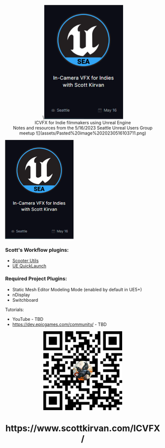<div align="center">
\<img src="https://raw.githubusercontent.com/ScottKirvan/ICVFX/main/assets/Pasted%20image%2020230516103711.png"alt="logo" width="256" height="auto" /><br>
ICVFX for Indie filmmakers using Unreal Engine<br>
Notes and resources from the 5/16/2023 Seattle Unreal Users Group meetup
![](assets/Pasted%20image%2020230516103711.png)

</div> 

![](assets/Pasted%20image%2020230516103711.png)


###  Scott's Workflow plugins:
- [Scooter Utils](https://github.com/ScottKirvan/ScooterUtils) 
- [UE QuickLaunch](https://github.com/ScottKirvan/UE_QuickLaunch)

### Required Project Plugins:
- Static Mesh Editor Modeling Mode (enabled by default in UE5+)
- nDisplay
- Switchboard

Tutorials:
- YouTube - TBD
- https://dev.epicgames.com/community/ - TBD

<div align="center">
<img src="https://raw.githubusercontent.com/ScottKirvan/ICVFX/90ac37c04aabf84347452eeb19470db546182365/assets/colorful-qr-code.png"alt="logo" width="256" height="auto" /><br>

<h1> https://www.scottkirvan.com/ICVFX/ </h1>
</div>